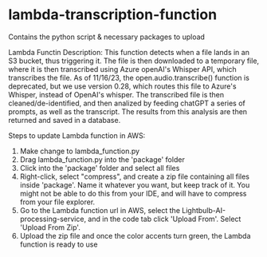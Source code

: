 # lambda-transcription-function
Contains the python script &amp; necessary packages to upload

Lambda Functin Description:
    This function detects when a file lands in an S3 bucket, thus triggering it.
    The file is then downloaded to a temporary file, where it is then transcribed using Azure openAI's Whisper API, which transcribes the file. As of 11/16/23, the open.audio.transcribe() function is deprecated, but we use version 0.28, which routes this file to Azure's Whisper, instead of OpenAI's whisper.
    The transcribed file is then cleaned/de-identified, and then analized by feeding chatGPT a series of prompts, as well as the transcript.
    The results from this analysis are then returned and saved in a database.


Steps to update Lambda function in AWS:

1. Make change to lambda_function.py
2. Drag lambda_function.py into the 'package' folder
3. Click into the 'package' folder and select all files
4. Right-click, select "compress", and create a zip file containing all files inside 'package'. Name it whatever you want, but keep track of it.
    You might not be able to do this from your IDE, and will have to compress from your file explorer.
5. Go to the Lambda function url in AWS, select the Lightbulb-AI-processing-service, and in the code tab click 'Upload From'. Select 'Upload From Zip'.
6. Upload the zip file and once the color accents turn green, the Lambda function is ready to use
